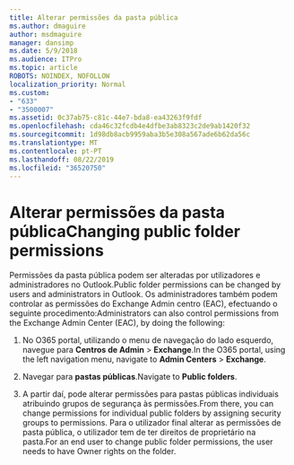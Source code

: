```yaml
---
title: Alterar permissões da pasta pública
ms.author: dmaguire
author: msdmaguire
manager: dansimp
ms.date: 5/9/2018
ms.audience: ITPro
ms.topic: article
ROBOTS: NOINDEX, NOFOLLOW
localization_priority: Normal
ms.custom:
- "633"
- "3500007"
ms.assetid: 0c37ab75-c81c-44e7-bda8-ea43263f9fdf
ms.openlocfilehash: cda46c32fcdb4e4dfbe3ab8323c2de9ab1420f32
ms.sourcegitcommit: 1d98db8acb9959aba3b5e308a567ade6b62da56c
ms.translationtype: MT
ms.contentlocale: pt-PT
ms.lasthandoff: 08/22/2019
ms.locfileid: "36520750"
---
```

# <a name="changing-public-folder-permissions"></a><span data-ttu-id="bbda2-102">Alterar permissões da pasta pública</span><span class="sxs-lookup"><span data-stu-id="bbda2-102">Changing public folder permissions</span></span>

<span data-ttu-id="bbda2-103">Permissões da pasta pública podem ser alteradas por utilizadores e administradores no Outlook.</span><span class="sxs-lookup"><span data-stu-id="bbda2-103">Public folder permissions can be changed by users and administrators in Outlook.</span></span> <span data-ttu-id="bbda2-104">Os administradores também podem controlar as permissões do Exchange Admin centro (EAC), efectuando o seguinte procedimento:</span><span class="sxs-lookup"><span data-stu-id="bbda2-104">Administrators can also control permissions from the Exchange Admin Center (EAC), by doing the following:</span></span>
  
1. <span data-ttu-id="bbda2-105">No O365 portal, utilizando o menu de navegação do lado esquerdo, navegue para **Centros de Admin** \> **Exchange**.</span><span class="sxs-lookup"><span data-stu-id="bbda2-105">In the O365 portal, using the left navigation menu, navigate to **Admin Centers** \> **Exchange**.</span></span>

2. <span data-ttu-id="bbda2-106">Navegar para **pastas públicas**.</span><span class="sxs-lookup"><span data-stu-id="bbda2-106">Navigate to **Public folders**.</span></span>

3. <span data-ttu-id="bbda2-107">A partir daí, pode alterar permissões para pastas públicas individuais atribuindo grupos de segurança às permissões.</span><span class="sxs-lookup"><span data-stu-id="bbda2-107">From there, you can change permissions for individual public folders by assigning security groups to permissions.</span></span> <span data-ttu-id="bbda2-108">Para o utilizador final alterar as permissões de pasta pública, o utilizador tem de ter direitos de proprietário na pasta.</span><span class="sxs-lookup"><span data-stu-id="bbda2-108">For an end user to change public folder permissions, the user needs to have Owner rights on the folder.</span></span>
